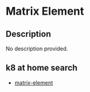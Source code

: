 # Matrix Element

## Description

No description provided.

## k8 at home search

- [matrix-element](https://nanne.dev/k8s-at-home-search/#/matrix-element)
